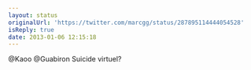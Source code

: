 ```yaml
---
layout: status
originalUrl: 'https://twitter.com/marcgg/status/287895114444054528'
isReply: true
date: 2013-01-06 12:15:18
---
```


@Kaoo @Guabiron Suicide virtuel?
